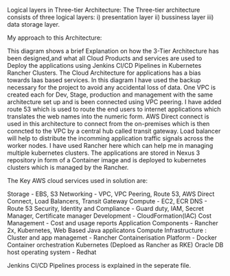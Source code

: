 Logical layers in Three-tier Architecture:
The Three-tier architecture consists of three logical layers:
i) presentation layer
ii) bussiness layer
iii) data storage layer.

My approach to this Architecture:

This diagram shows a brief Explanation on how the 3-Tier Architecture has been designed,and what all Cloud Products and services are used to Deploy the applications 
using Jenkins CI/CD Pipelines in Kubernetes Rancher Clusters. The Cloud Architecture for applications has a bias towards Iaas based services. In this diagram I have used the backup necessary for the project to avoid any accidental loss of data. One VPC is created each for Dev, Stage, production and management with the same architecture set up and is been connected using VPC peering. I have added route 53 which is used to route the end users to internet applications which translates the web names into the numeric form. AWS Direct connect is used in this architecture to connect from the on-premises which is then conncted to the VPC by a central hub called transit gateway. Load balancer will help to distribute the incomming application traffic signals across the worker nodes. I have used Rancher here which can help me in managing multiple kubernetes clusters. The applications are stored in Nexus 3 repository in form of a Container image and is deployed to kubernetes clusters which is managed by the Rancher.

The Key AWS cloud services used in solution are:

Storage - EBS, S3
Networking - VPC, VPC Peering, Route 53, AWS Direct Connect, Load Balancers, Transit Gateway
Compute - EC2, ECR
DNS - Route 53
Security, Identity and Compliance - Guard duty, IAM, Secret Manager, Certificate manager
Development - CloudFormation(IAC)
Cost Management - Cost and usage reports
Application Components - Rancher 2x, Kubernetes, Web Based Java applicatons
Compute Infrastructure :
Cluster and app managemet - Rancher
Containerisation Platform - Docker
Container orchestration Kubernetes (Deploed as Rancher as RKE)
Oracle DB host operating system - Redhat

Jenkins CI/CD Pipelines process is explained in the seperate file.
